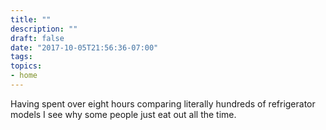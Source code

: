```yaml
---
title: ""
description: ""
draft: false
date: "2017-10-05T21:56:36-07:00"
tags:
topics: 
- home
---
```

Having spent over eight hours comparing literally hundreds of refrigerator models I see why some people just eat out all the time.
